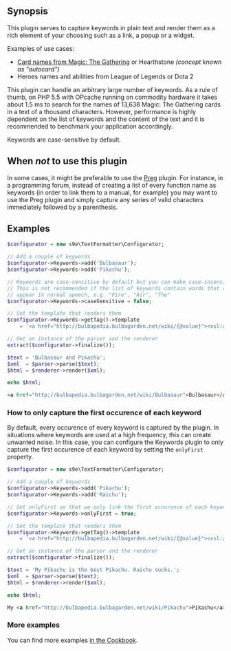 ## Synopsis

This plugin serves to capture keywords in plain text and render them as a rich element of your choosing such as a link, a popup or a widget.

Examples of use cases:

  * [Card names from Magic: The Gathering](https://github.com/s9e/TextFormatter/tree/master/docs/Cookbook/30_Plugins/Keywords/MTG.md) or Hearthstone *(concept known as "autocard")*
  * Heroes names and abilities from League of Legends or Dota 2

This plugin can handle an arbitrary large number of keywords. As a rule of thumb, on PHP 5.5 with OPcache running on commodity hardware it takes about 1.5 ms to search for the names of 13,638 Magic: The Gathering cards in a text of a thousand characters. However, performance is highly dependent on the list of keywords and the content of the text and it is recommended to benchmark your application accordingly.

Keywords are case-sensitive by default.

## When *not* to use this plugin

In some cases, it might be preferable to use the [Preg](https://github.com/s9e/TextFormatter/tree/master/src/Plugins/Preg) plugin. For instance, in a programming forum, instead of creating a list of every function name as keywords (in order to link them to a manual, for example) you may want to use the Preg plugin and simply capture any series of valid characters immediately followed by a parenthesis.

## Examples

```php
$configurator = new s9e\TextFormatter\Configurator;

// Add a couple of keywords
$configurator->Keywords->add('Bulbasaur');
$configurator->Keywords->add('Pikachu');

// Keywords are case-sensitive by default but you can make case-insensitive.
// This is not recommended if the list of keywords contain words that could
// appear in normal speech, e.g. "Fire", "Air", "The"
$configurator->Keywords->caseSensitive = false;

// Set the template that renders them
$configurator->Keywords->getTag()->template
	= '<a href="http://bulbapedia.bulbagarden.net/wiki/{@value}"><xsl:apply-templates/></a>';

// Get an instance of the parser and the renderer
extract($configurator->finalize());

$text = 'Bulbasaur and Pikachu';
$xml  = $parser->parse($text);
$html = $renderer->render($xml);

echo $html;
```
```html
<a href="http://bulbapedia.bulbagarden.net/wiki/Bulbasaur">Bulbasaur</a> and <a href="http://bulbapedia.bulbagarden.net/wiki/Pikachu">Pikachu</a>
```

### How to only capture the first occurence of each keyword

By default, every occurence of every keyword is captured by the plugin. In situations where keywords are used at a high frequency, this can create unwanted noise. In this case, you can configure the Keywords plugin to only capture the first occurence of each keyword by setting the `onlyFirst` property.

```php
$configurator = new s9e\TextFormatter\Configurator;

// Add a couple of keywords
$configurator->Keywords->add('Pikachu');
$configurator->Keywords->add('Raichu');

// Set onlyFirst so that we only link the first occurence of each keyword
$configurator->Keywords->onlyFirst = true;

// Set the template that renders them
$configurator->Keywords->getTag()->template
	= '<a href="http://bulbapedia.bulbagarden.net/wiki/{@value}"><xsl:apply-templates/></a>';

// Get an instance of the parser and the renderer
extract($configurator->finalize());

$text = 'My Pikachu is the best Pikachu. Raichu sucks.';
$xml  = $parser->parse($text);
$html = $renderer->render($xml);

echo $html;
```
```html
My <a href="http://bulbapedia.bulbagarden.net/wiki/Pikachu">Pikachu</a> is the best Pikachu. <a href="http://bulbapedia.bulbagarden.net/wiki/Raichu">Raichu</a> sucks.
```

### More examples

You can find more examples [in the Cookbook](https://github.com/s9e/TextFormatter/tree/master/docs/Cookbook#plugins).
